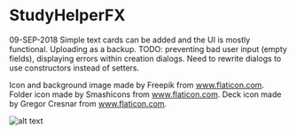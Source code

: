 # StudyHelperFX
09-SEP-2018
Simple text cards can be added and the UI is mostly functional. Uploading as a backup.
TODO: preventing bad user input (empty fields), displaying errors within creation dialogs. Need to rewrite dialogs to use constructors instead of setters.

Icon and background image made by Freepik from www.flaticon.com.
Folder icon made by Smashicons from www.flaticon.com.
Deck icon made by Gregor Cresnar from www.flaticon.com.

![alt text](https://i.imgur.com/5E5d4hz.png)
